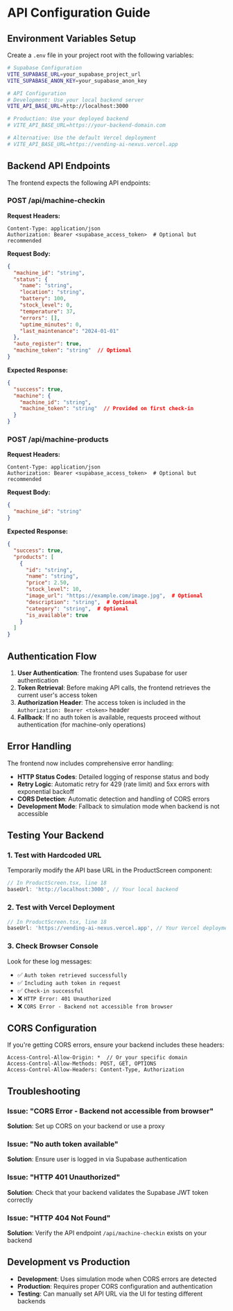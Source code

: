 # API Configuration Guide

## Environment Variables Setup

Create a `.env` file in your project root with the following variables:

```bash
# Supabase Configuration
VITE_SUPABASE_URL=your_supabase_project_url
VITE_SUPABASE_ANON_KEY=your_supabase_anon_key

# API Configuration
# Development: Use your local backend server
VITE_API_BASE_URL=http://localhost:3000

# Production: Use your deployed backend
# VITE_API_BASE_URL=https://your-backend-domain.com

# Alternative: Use the default Vercel deployment
# VITE_API_BASE_URL=https://vending-ai-nexus.vercel.app
```

## Backend API Endpoints

The frontend expects the following API endpoints:

### POST /api/machine-checkin

**Request Headers:**
```
Content-Type: application/json
Authorization: Bearer <supabase_access_token>  # Optional but recommended
```

**Request Body:**
```json
{
  "machine_id": "string",
  "status": {
    "name": "string",
    "location": "string", 
    "battery": 100,
    "stock_level": 0,
    "temperature": 37,
    "errors": [],
    "uptime_minutes": 0,
    "last_maintenance": "2024-01-01"
  },
  "auto_register": true,
  "machine_token": "string"  // Optional
}
```

**Expected Response:**
```json
{
  "success": true,
  "machine": {
    "machine_id": "string",
    "machine_token": "string"  // Provided on first check-in
  }
}
```

### POST /api/machine-products

**Request Headers:**
```
Content-Type: application/json
Authorization: Bearer <supabase_access_token>  # Optional but recommended
```

**Request Body:**
```json
{
  "machine_id": "string"
}
```

**Expected Response:**
```json
{
  "success": true,
  "products": [
    {
      "id": "string",
      "name": "string",
      "price": 2.50,
      "stock_level": 10,
      "image_url": "https://example.com/image.jpg",  # Optional
      "description": "string",  # Optional
      "category": "string",  # Optional
      "is_available": true
    }
  ]
}
```

## Authentication Flow

1. **User Authentication**: The frontend uses Supabase for user authentication
2. **Token Retrieval**: Before making API calls, the frontend retrieves the current user's access token
3. **Authorization Header**: The access token is included in the `Authorization: Bearer <token>` header
4. **Fallback**: If no auth token is available, requests proceed without authentication (for machine-only operations)

## Error Handling

The frontend now includes comprehensive error handling:

- **HTTP Status Codes**: Detailed logging of response status and body
- **Retry Logic**: Automatic retry for 429 (rate limit) and 5xx errors with exponential backoff
- **CORS Detection**: Automatic detection and handling of CORS errors
- **Development Mode**: Fallback to simulation mode when backend is not accessible

## Testing Your Backend

### 1. Test with Hardcoded URL

Temporarily modify the API base URL in the ProductScreen component:

```typescript
// In ProductScreen.tsx, line 18
baseUrl: 'http://localhost:3000', // Your local backend
```

### 2. Test with Vercel Deployment

```typescript
// In ProductScreen.tsx, line 18  
baseUrl: 'https://vending-ai-nexus.vercel.app', // Your Vercel deployment
```

### 3. Check Browser Console

Look for these log messages:
- ✅ `Auth token retrieved successfully`
- ✅ `Including auth token in request`
- ✅ `Check-in successful`
- ❌ `HTTP Error: 401 Unauthorized`
- ❌ `CORS Error - Backend not accessible from browser`

## CORS Configuration

If you're getting CORS errors, ensure your backend includes these headers:

```
Access-Control-Allow-Origin: *  // Or your specific domain
Access-Control-Allow-Methods: POST, GET, OPTIONS
Access-Control-Allow-Headers: Content-Type, Authorization
```

## Troubleshooting

### Issue: "CORS Error - Backend not accessible from browser"
**Solution**: Set up CORS on your backend or use a proxy

### Issue: "No auth token available"
**Solution**: Ensure user is logged in via Supabase authentication

### Issue: "HTTP 401 Unauthorized"
**Solution**: Check that your backend validates the Supabase JWT token correctly

### Issue: "HTTP 404 Not Found"
**Solution**: Verify the API endpoint `/api/machine-checkin` exists on your backend

## Development vs Production

- **Development**: Uses simulation mode when CORS errors are detected
- **Production**: Requires proper CORS configuration and authentication
- **Testing**: Can manually set API URL via the UI for testing different backends 